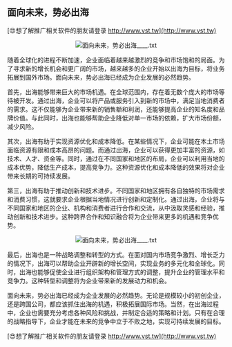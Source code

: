 ## **面向未来，势必出海**

[😍想了解推广相关软件的朋友请登录 http://www.vst.tw](http://www.vst.tw)

 <center><img src="https://vst.tw/MP4/tuiguang/png/8.png" alt="面向未来，势必出海____.txt"></center>

随着全球化的进程不断加速，企业面临着越来越激烈的竞争和市场饱和的局面。为了寻求新的增长机会和更广阔的市场，越来越多的企业开始以出海为目标，将业务拓展到国外市场。面向未来，势必出海已经成为企业发展的必然趋势。

首先，出海能够带来巨大的市场机遇。在全球范围内，存在着无数个庞大的市场等待被开发。通过出海，企业可以将产品或服务引入到新的市场中，满足当地消费者的需求。这不仅能够为企业带来新的销售额和利润，还能够提高企业的知名度和品牌价值。与此同时，出海也能够帮助企业降低对单一市场的依赖，扩大市场份额，减少风险。

其次，出海有助于实现资源优化和成本降低。在某些情况下，企业可能在本土市场面临资源有限和成本高昂的问题。而通过出海，企业可以获得更加丰富的资源，如技术、人才、资金等。同时，通过在不同国家和地区的布局，企业可以利用当地的成本优势，降低生产成本，提高竞争力。这种资源优化和成本降低的效果将对企业带来长期的可持续发展。

第三，出海有助于推动创新和技术进步。不同国家和地区拥有各自独特的市场需求和消费习惯，这就要求企业根据当地情况进行创新和定制化。通过出海，企业将与不同国家和地区的企业、机构和消费者进行合作和交流，从中汲取灵感和经验，推动创新和技术进步。这种跨界合作和知识融合将为企业带来更多的机遇和竞争优势。

 <center><img src="https://vst.tw/MP4/tuiguang/png/6.png" alt="面向未来，势必出海____.txt"></center>

最后，出海也是一种战略调整和转型的方式。在面对国内市场竞争激烈、增长乏力的情况下，出海可以帮助企业开辟新的增长空间，实现业务的多元化和全球化。同时，出海也能够促使企业进行组织架构和管理方式的调整，提升企业的管理水平和竞争力。这种转型和调整将为企业带来新的发展动力和机会。

面向未来，势必出海已经成为企业发展的必然趋势。无论是规模较小的初创企业，还是跨国公司，都应该抓住出海的机遇，积极拓展国际市场。当然，在出海过程中，企业也需要充分考虑各种风险和挑战，并制定合适的策略和计划。只有在合理的战略指导下，企业才能在未来的竞争中立于不败之地，实现可持续发展的目标。

[😍想了解推广相关软件的朋友请登录 http://www.vst.tw](http://www.vst.tw)



